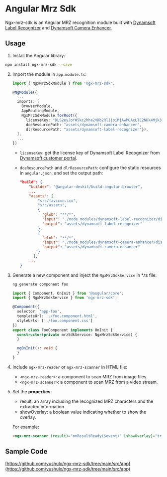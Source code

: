 # Angular Mrz Sdk

Ngx-mrz-sdk is an Angular MRZ recognition module built with [Dynamsoft Label Recognizer](https://www.npmjs.com/package/dynamsoft-label-recognizer) and [Dynamsoft Camera Enhancer](https://www.npmjs.com/package/dynamsoft-camera-enhancer).

## Usage
1. Install the Angular library:

  ```bash
  npm install ngx-mrz-sdk --save
  ``` 

2. Import the module in `app.module.ts`:

    ```typescript
    import { NgxMrzSdkModule } from 'ngx-mrz-sdk';

    @NgModule({
      ...
      imports: [
        BrowserModule,
        AppRoutingModule,
        NgxMrzSdkModule.forRoot({ 
          licenseKey: "DLS2eyJoYW5kc2hha2VDb2RlIjoiMjAwMDAxLTE2NDk4Mjk3OTI2MzUiLCJvcmdhbml6YXRpb25JRCI6IjIwMDAwMSIsInNlc3Npb25QYXNzd29yZCI6IndTcGR6Vm05WDJrcEQ5YUoifQ==", 
          dceResourcePath: "assets/dynamsoft-camera-enhancer", 
          dlrResourcePath: "assets/dynamsoft-label-recognizer"}),
      ],
      ...
    })
    ```

    - `licenseKey`: get the license key of Dynamsoft Label Recognizer from [Dynamsoft customer portal](https://www.dynamsoft.com/customer/license/trialLicense?product=dbr).
    - `dceResourcePath` and `dlrResourcePath`: configure the static resources in `angular.json`, and set the output path:

        ```json
        "build": {
            "builder": "@angular-devkit/build-angular:browser",
            ...
            "assets": [
                "src/favicon.ico",
                "src/assets",
                {
                  "glob": "**/*",
                  "input": "./node_modules/dynamsoft-label-recognizer/dist",
                  "output": "assets/dynamsoft-label-recognizer"
                },
                {
                  "glob": "**/*",
                  "input": "./node_modules/dynamsoft-camera-enhancer/dist",
                  "output": "assets/dynamsoft-camera-enhancer"
                }
              ],
            ...
        }
        ```

3. Generate a new component and inject the `NgxMrzSdkService` in *.ts file:

    ```bash
    ng generate component foo
    ```

    ```typescript
    import { Component, OnInit } from '@angular/core';
    import { NgxMrzSdkService } from 'ngx-mrz-sdk';

    @Component({
      selector: 'app-foo',
      templateUrl: './foo.component.html',
      styleUrls: ['./foo.component.css']  
    })
    export class FooComponent implements OnInit {
      constructor(private mrzSdkService: NgxMrzSdkService) {
      }

      ngOnInit(): void {
      }
    }

    ```

4. Include `ngx-mrz-reader` or `ngx-mrz-scanner` in HTML file:
    - `<ngx-mrz-reader>`: a component to scan MRZ from image files.
    - `<ngx-mrz-scanner>`: a component to scan MRZ from a video stream.

5. Set the **properties**:
    - result: an array including the recognized MRZ characters and the extracted information.
    - showOverlay: a boolean value indicating whether to show the overlay.
    
    For example:

    ```html
    <ngx-mrz-scanner (result)="onResultReady($event)" [showOverlay]="true"></ngx-mrz-scanner>
    ```
  

    

## Sample Code
[https://github.com/yushulx/ngx-mrz-sdk/tree/main/src/app](https://github.com/yushulx/ngx-mrz-sdk/tree/main/src/app)        